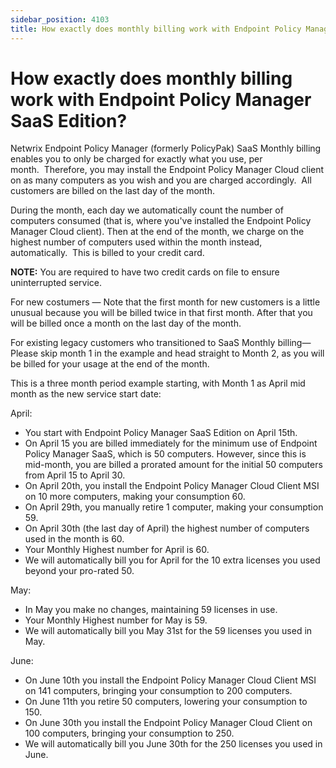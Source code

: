 ```yaml
---
sidebar_position: 4103
title: How exactly does monthly billing work with Endpoint Policy Manager SaaS Edition?
---
```


# How exactly does monthly billing work with Endpoint Policy Manager SaaS Edition?

Netwrix Endpoint Policy Manager (formerly PolicyPak) SaaS Monthly billing enables you to only be charged for exactly what you use, per month.  Therefore, you may install the Endpoint Policy Manager Cloud client on as many computers as you wish and you are charged accordingly.  All customers are billed on the last day of the month.

During the month, each day we automatically count the number of computers consumed (that is, where you've installed the Endpoint Policy Manager Cloud client). Then at the end of the month, we charge on the highest number of computers used within the month instead, automatically.  This is billed to your credit card.

**NOTE:** You are required to have two credit cards on file to ensure uninterrupted service.

For new costumers — Note that the first month for new customers is a little unusual because you will be billed twice in that first month. After that you will be billed once a month on the last day of the month.

For existing legacy customers who transitioned to SaaS Monthly billing— Please skip month 1 in the example and head straight to Month 2, as you will be billed for your usage at the end of the month.

This is a three month period example starting, with Month 1 as April mid month as the new service start date:

April:

* You start with Endpoint Policy Manager SaaS Edition on April 15th.
* On April 15 you are billed immediately for the minimum use of Endpoint Policy Manager SaaS, which is 50 computers. However, since this is mid-month, you are billed a prorated amount for the initial 50 computers from April 15 to April 30.
* On April 20th, you install the Endpoint Policy Manager Cloud Client MSI on 10 more computers, making your consumption 60.
* On April 29th, you manually retire 1 computer, making your consumption 59.
* On April 30th (the last day of April) the highest number of computers used in the month is 60.
* Your Monthly Highest number for April is 60.
* We will automatically bill you for April for the 10 extra licenses you used beyond your pro-rated 50.

May:

* In May you make no changes, maintaining 59 licenses in use.
* Your Monthly Highest number for May is 59.
* We will automatically bill you May 31st for the 59 licenses you used in May.

June:

* On June 10th you install the Endpoint Policy Manager Cloud Client MSI on 141 computers, bringing your consumption to 200 computers.
* On June 11th you retire 50 computers, lowering your consumption to 150.
* On June 30th you install the Endpoint Policy Manager Cloud Client on 100 computers, bringing your consumption to 250.
* We will automatically bill you June 30th for the 250 licenses you used in June.